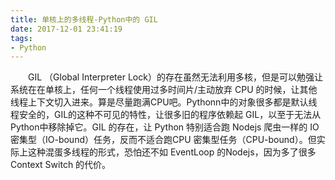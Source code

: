 ```yaml
---
title: 单核上的多线程-Python中的 GIL
date: 2017-12-01 23:41:19
tags:
- Python
---
```


&emsp;&emsp;GIL （Global Interpreter Lock）的存在虽然无法利用多核，但是可以勉强让系统在在单核上，任何一个线程使用过多时间片/主动放弃 CPU 的时候，让其他线程上下文切入进来。算是尽量跑满CPU吧。Pythonn中的对象很多都是默认线程安全的，GIL的这种不可见的特性，让很多旧的程序依赖起 GIL，以至于无法从Python中移除掉它。GIL 的存在，让 Python 特别适合跑 Nodejs 爬虫一样的 IO 密集型（IO-bound）任务，反而不适合跑CPU 密集型任务（CPU-bound）。但实际上这种混蛋多线程的形式，恐怕还不如 EventLoop 的Nodejs，因为多了很多 Context Switch 的代价。